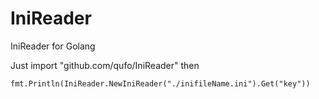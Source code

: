 # IniReader
IniReader for Golang

Just import "github.com/qufo/IniReader"
then 
```
fmt.Println(IniReader.NewIniReader("./inifileName.ini").Get("key"))
```
